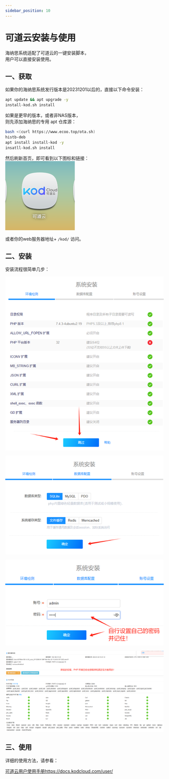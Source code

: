 ```yaml
---
sidebar_position: 10
---
```


# 可道云安装与使用

海纳思系统适配了可道云的一键安装脚本，  
用户可以直接安装使用。

## 一、获取

如果你的海纳思系统发行版本是20231201以后的，直接以下命令安装：  

```bash
apt update && apt upgrade -y
install-kod.sh install
```

如果是更早的版本，或者非NAS版本，  
则先添加海纳思的专用 apt 仓库源：  

```bash
bash <(curl https://www.ecoo.top/ota.sh)
histb-deb
apt install install-kod -y
insatll-kod.sh install
```

然后刷新首页，即可看到以下图标和链接：  
![](./img/kod1.jpg)  

或者你的web服务器地址+ `/kod/` 访问。  

## 二、安装

安装流程很简单几步：  

![](./img/kod2.jpg)

![](./img/kod3.jpg)

![](./img/kod4.jpg)

![](./img/kod5.jpg)


## 三、使用

详细的使用方法，请参看：

[可道云用户使用手册https://docs.kodcloud.com/user/](https://docs.kodcloud.com/user/)




